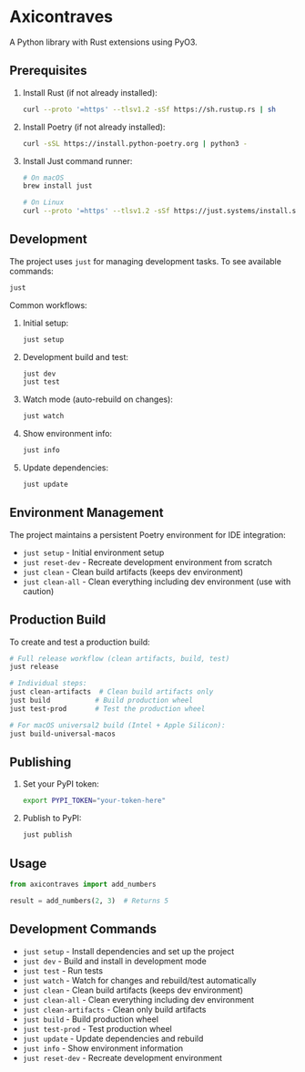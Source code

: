 # Axicontraves

A Python library with Rust extensions using PyO3.

## Prerequisites

1. Install Rust (if not already installed):
   ```bash
   curl --proto '=https' --tlsv1.2 -sSf https://sh.rustup.rs | sh
   ```

2. Install Poetry (if not already installed):
   ```bash
   curl -sSL https://install.python-poetry.org | python3 -
   ```

3. Install Just command runner:
   ```bash
   # On macOS
   brew install just

   # On Linux
   curl --proto '=https' --tlsv1.2 -sSf https://just.systems/install.sh | bash
   ```

## Development

The project uses `just` for managing development tasks. To see available commands:

```bash
just
```

Common workflows:

1. Initial setup:
   ```bash
   just setup
   ```

2. Development build and test:
   ```bash
   just dev
   just test
   ```

3. Watch mode (auto-rebuild on changes):
   ```bash
   just watch
   ```

4. Show environment info:
   ```bash
   just info
   ```

5. Update dependencies:
   ```bash
   just update
   ```

## Environment Management

The project maintains a persistent Poetry environment for IDE integration:

- `just setup` - Initial environment setup
- `just reset-dev` - Recreate development environment from scratch
- `just clean` - Clean build artifacts (keeps dev environment)
- `just clean-all` - Clean everything including dev environment (use with caution)

## Production Build

To create and test a production build:

```bash
# Full release workflow (clean artifacts, build, test)
just release

# Individual steps:
just clean-artifacts  # Clean build artifacts only
just build           # Build production wheel
just test-prod       # Test the production wheel

# For macOS universal2 build (Intel + Apple Silicon):
just build-universal-macos
```

## Publishing

1. Set your PyPI token:
   ```bash
   export PYPI_TOKEN="your-token-here"
   ```

2. Publish to PyPI:
   ```bash
   just publish
   ```

## Usage

```python
from axicontraves import add_numbers

result = add_numbers(2, 3)  # Returns 5
```

## Development Commands

- `just setup` - Install dependencies and set up the project
- `just dev` - Build and install in development mode
- `just test` - Run tests
- `just watch` - Watch for changes and rebuild/test automatically
- `just clean` - Clean build artifacts (keeps dev environment)
- `just clean-all` - Clean everything including dev environment
- `just clean-artifacts` - Clean only build artifacts
- `just build` - Build production wheel
- `just test-prod` - Test production wheel
- `just update` - Update dependencies and rebuild
- `just info` - Show environment information
- `just reset-dev` - Recreate development environment
